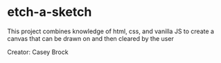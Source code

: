 # etch-a-sketch

This project combines knowledge of html, css, and vanilla JS to create a canvas that can be drawn on and then cleared by the user

Creator: Casey Brock